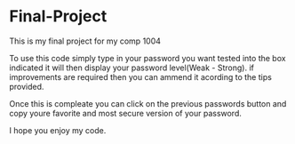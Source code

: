 # Final-Project
This is my final project for my comp 1004

To use this code simply type in your password you want tested into the box indicated it will then display your password level(Weak - Strong). if improvements are required then you can ammend it acording to the tips provided.

Once this is compleate you can click on the previous passwords button and copy youre favorite and most secure version of your password.

I hope you enjoy my code.
